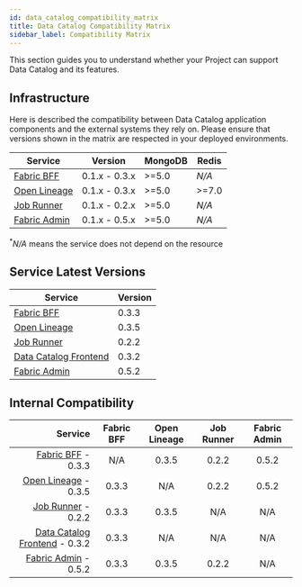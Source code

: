 ```yaml
---
id: data_catalog_compatibility_matrix
title: Data Catalog Compatibility Matrix
sidebar_label: Compatibility Matrix
---
```


This section guides you to understand whether your Project can support Data Catalog and its features.

## Infrastructure

Here is described the compatibility between Data Catalog application components and the external systems they rely on.
Please ensure that versions shown in the matrix are respected in your deployed environments.


| Service                                                     | Version         | MongoDB | Redis  |
| ----------------------------------------------------------- | --------------- | ------- | ------ |
| [Fabric BFF](/data_catalog/data_catalog_fabric_bff.mdx)     | 0.1.x - 0.3.x   | \>=5.0  | _N/A_  |
| [Open Lineage](/data_catalog/data_catalog_open_lineage.mdx) | 0.1.x - 0.3.x   | \>=5.0  | \>=7.0 |
| [Job Runner](/data_catalog/data_catalog_job_runner.mdx)     | 0.1.x - 0.2.x   | \>=5.0  | _N/A_  |
| [Fabric Admin](/data_catalog/database_setup.mdx)            | 0.1.x - 0.5.x   | \>=5.0  | _N/A_  |
<p><sup>*</sup><em>N/A</em> means the service does not depend on the resource</p>

## Service Latest Versions

| Service                                                          | Version |
| ---------------------------------------------------------------- | ------- |
| [Fabric BFF](/data_catalog/data_catalog_fabric_bff.mdx)          | 0.3.3   |
| [Open Lineage](/data_catalog/data_catalog_open_lineage.mdx)      | 0.3.5   |
| [Job Runner](/data_catalog/data_catalog_job_runner.mdx)          | 0.2.2   |
| [Data Catalog Frontend](/data_catalog/frontend/overview.mdx)     | 0.3.2   |
| [Fabric Admin](/data_catalog/database_setup.mdx)                 | 0.5.2   |

## Internal Compatibility

| Service                                                               | Fabric BFF | Open Lineage | Job Runner | Fabric Admin |
| --------------------------------------------------------------------: | :-------:  | :-----------:| :--------: | :----------: |
| [Fabric BFF](/data_catalog/data_catalog_fabric_bff.mdx) - 0.3.3       | N/A        | 0.3.5        | 0.2.2      | 0.5.2        |
| [Open Lineage](/data_catalog/data_catalog_open_lineage.mdx) - 0.3.5   | 0.3.3      | N/A          | 0.2.2      | 0.5.2        |
| [Job Runner](/data_catalog/data_catalog_job_runner.mdx)     - 0.2.2   | 0.3.3      | 0.3.5        | N/A        | N/A          |
| [Data Catalog Frontend](/data_catalog/frontend/overview.mdx) - 0.3.2  | 0.3.3      | N/A          | N/A        | N/A          |
| [Fabric Admin](/data_catalog/database_setup.mdx)  - 0.5.2             | 0.3.3      | 0.3.5        | 0.2.2      | N/A          |

